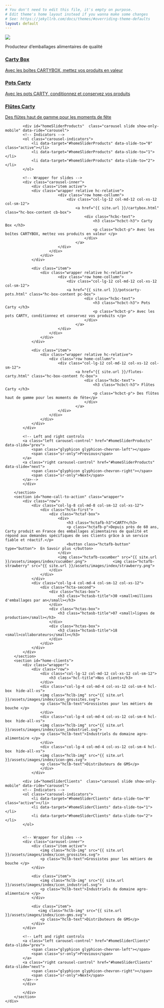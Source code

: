 ```yaml
---
# You don't need to edit this file, it's empty on purpose.
# Edit theme's home layout instead if you wanna make some changes
# See: https://jekyllrb.com/docs/themes/#overriding-theme-defaults
layout: default
---
```

<main class="page-content" aria-label="Content">
    <div id="home">
        <section class="container-fluid no-padding">
            <div class="main-banner">
                <div class="mb-text">
                    <img src="{{ site.url }}/assets/images/index/icon-diamond.svg">
                    <p class="mbt-p">
                    Producteur d’emballages
                    alimentaires de qualité
                    </p>
                </div>
            </div>
            <div class="wrapper relative hc-relative hide-all-xs">
                <div class="row home-collumn">
                    <div class="col-lg-4 col-md-4 col-xs-12 col-sm-12">
                        <a href="{{ site.url }}/cartybox.html" class="hc-box-content cb-box">
                            <div class="hcbc-text">
                                <h3 class="hcbct-h3"> Carty Box </h3>
                                <p class="hcbct-p"> Avec les boîtes CARTYBOX, mettez vos produits en valeur </p>
                            </div>
                        </a>
                    </div>
                    <div class="col-lg-4 col-md-4 col-xs-12 col-sm-12">
                        <a href="{{ site.url }}/potscarty-pots.html" class="hc-box-content pc-box">
                            <div class="hcbc-text">
                                <h3 class="hcbct-h3"> Pots Carty </h3>
                                <p class="hcbct-p"> Avec les pots CARTY, conditionnez et conservez vos produits </p>
                            </div>
                        </a>
                    </div>
                    <div class="col-lg-4 col-md-4 col-xs-12 col-sm-12">
                        <a href="{{ site.url }}/flutes-carty.html" class="hc-box-content fc-box">
                            <div class="hcbc-text">
                                <h3 class="hcbct-h3"> Flûtes Carty </h3>
                                <p class="hcbct-p"> Des flûtes haut de gamme pour les moments de fête</p>
                            </div>
                        </a>
                    </div>
                </div>
            </div>
            
            <div id="homeSliderProducts"  class="carousel slide show-only-mobile" data-ride="carousel">
            <!-- Indicators -->
            <ol class="carousel-indicators">
                <li data-target="#homeSliderProducts" data-slide-to="0" class="active"></li>
                <li data-target="#homeSliderProducts" data-slide-to="1"></li>
                <li data-target="#homeSliderProducts" data-slide-to="2"></li>
            </ol>

            <!-- Wrapper for slides -->
            <div class="carousel-inner">
                <div class="item active">
                <div class="wrapper relative hc-relative">
                            <div class="row home-collumn">
                                <div class="col-lg-12 col-md-12 col-xs-12 col-sm-12">
                                    <a href="{{ site.url }}/cartybox.html" class="hc-box-content cb-box">
                                        <div class="hcbc-text">
                                            <h3 class="hcbct-h3"> Carty Box </h3>
                                            <p class="hcbct-p"> Avec les boîtes CARTYBOX, mettez vos produits en valeur </p>
                                        </div>
                                    </a>
                            </div>
                        </div>
                    </div>
                </div>

                <div class="item">
                    <div class="wrapper relative hc-relative">
                            <div class="row home-collumn">
                                <div class="col-lg-12 col-md-12 col-xs-12 col-sm-12">
                                <a href="{{ site.url }}/potscarty-pots.html" class="hc-box-content pc-box">
                                        <div class="hcbc-text">
                                            <h3 class="hcbct-h3"> Pots Carty </h3>
                                            <p class="hcbct-p"> Avec les pots CARTY, conditionnez et conservez vos produits </p>
                                        </div>
                                    </a>
                            </div>
                        </div>
                    </div>
                </div>

                <div class="item">
                    <div class="wrapper relative hc-relative">
                        <div class="row home-collumn">
                            <div class="col-lg-12 col-md-12 col-xs-12 col-sm-12">
                                    <a href="{{ site.url }}/flutes-carty.html" class="hc-box-content fc-box">
                                        <div class="hcbc-text">
                                            <h3 class="hcbct-h3"> Flûtes Carty </h3>
                                            <p class="hcbct-p"> Des flûtes haut de gamme pour les moments de fête</p>
                                        </div>
                                    </a>
                            </div>
                        </div>
                    </div>
                </div>
            </div>

            <!-- Left and right controls 
            <a class="left carousel-control" href="#homeSliderProducts" data-slide="prev">
                <span class="glyphicon glyphicon-chevron-left"></span>
                <span class="sr-only">Previous</span>
            </a>
            <a class="right carousel-control" href="#homeSliderProducts" data-slide="next">
                <span class="glyphicon glyphicon-chevron-right"></span>
                <span class="sr-only">Next</span>
            </a>-->
            </div>

        </section>
        <section id="home-call-to-action" class="wrapper">
            <div class="row">
                <div class="col-lg-8 col-md-8 col-sm-12 col-xs-12">
                    <div class="hcta-first">
                        <div class="hctaf-box">
                            <div>
                                <h3 class="hctafb-h3">CARTY</h3>
                                <p class="hctafb-p">Depuis près de 60 ans, Carty produit en France des emballages alimentaires de qualité et répond aux demandes spécifiques de ses Clients grâce à un service fiable et réactif.</p>
                                <button class="hctafb-button" type="button">  En Savoir plus </button>   
                            </div> 
                            <img class="hctafb-cucumber" src="{{ site.url }}/assets/images/index/cucumber.png">            <img class="hctafb-strawberry" src="{{ site.url }}/assets/images/index/strawberry.png">      
                        </div>
                    </div>
                </div> 
                <div class="col-lg-4 col-md-4 col-sm-12 col-xs-12">
                    <div class="hcta-second">
                        <div class="hctas-box">
                            <h3 class="hctasb-title">30 <small>millions d'emballages par an</small></h3>
                        </div>
                        <div class="hctas-box">
                            <h3 class="hctasb-title">07 <small>lignes de production</small></h3>
                        </div>
                        <div class="hctas-box">
                            <h3 class="hctasb-title">18 <small>collaborateurs</small></h3>
                        </div>
                    </div>
                </div> 
            </div>
        </section>
        <section id="home-clients">
            <div class="wrapper">
                <div class="row">
                    <div class="col-lg-12 col-md-12 col-xs-12 col-sm-12">
                        <h3 class="hcl-title">Nos clients</h3>
                    </div>
                    <div class="col-lg-4 col-md-4 col-xs-12 col-sm-4 hcl-box  hide-all-xs">
                    <img class="hclb-img" src="{{ site.url }}/assets/images/index/icon_grossites.svg">
                    <p class="hclb-text">Grossistes pour les métiers de bouche </p>
                    </div>
                    <div class="col-lg-4 col-md-4 col-xs-12 col-sm-4 hcl-box  hide-all-xs">
                    <img class="hclb-img" src="{{ site.url }}/assets/images/index/icon_industriel.svg">
                    <p class="hclb-text">Industriels du domaine agro-alimentaire </p>   
                    </div>
                    <div class="col-lg-4 col-md-4 col-xs-12 col-sm-4 hcl-box  hide-all-xs">
                    <img class="hclb-img" src="{{ site.url }}/assets/images/index/icon-gms.svg">  
                    <p class="hclb-text">Distributeurs de GMS</p>
                    </div>                
                </div>

            <div id="homeSliderClients"  class="carousel slide show-only-mobile" data-ride="carousel">
            <!-- Indicators -->
            <ol class="carousel-indicators">
                <li data-target="#homeSliderClients" data-slide-to="0" class="active"></li>
                <li data-target="#homeSliderClients" data-slide-to="1"></li>
                <li data-target="#homeSliderClients" data-slide-to="2"></li>
            </ol>
            

            <!-- Wrapper for slides -->
            <div class="carousel-inner">
                <div class="item active">
                    <img class="hclb-img" src="{{ site.url }}/assets/images/index/icon_grossites.svg">
                    <p class="hclb-text">Grossistes pour les métiers de bouche </p>
                </div>

                <div class="item">
                    <img class="hclb-img" src="{{ site.url }}/assets/images/index/icon_industriel.svg">
                    <p class="hclb-text">Industriels du domaine agro-alimentaire </p>   
                </div>

                <div class="item">
                   <img class="hclb-img" src="{{ site.url }}/assets/images/index/icon-gms.svg">  
                    <p class="hclb-text">Distributeurs de GMS</p>
                </div>
            </div>

            <!-- Left and right controls 
            <a class="left carousel-control" href="#homeSliderClients" data-slide="prev">
                <span class="glyphicon glyphicon-chevron-left"></span>
                <span class="sr-only">Previous</span>
            </a>
            <a class="right carousel-control" href="#homeSliderClients" data-slide="next">
                <span class="glyphicon glyphicon-chevron-right"></span>
                <span class="sr-only">Next</span>
            </a>-->
            </div>

            </div>
        </section>
    </div>

    
</main>
